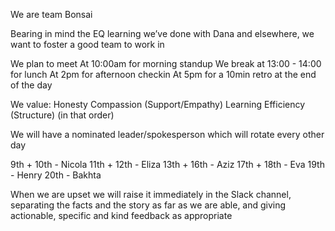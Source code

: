 We are team Bonsai

Bearing in mind the EQ learning we’ve done with Dana and elsewhere, we want to foster a good team to work in

We plan to meet
At 10:00am for morning standup
We break at 13:00 - 14:00 for lunch
At 2pm for afternoon checkin
At 5pm for a 10min retro at the end of the day

We value:
Honesty
Compassion (Support/Empathy)
Learning
Efficiency (Structure)
(in that order)

We will have a nominated leader/spokesperson which will rotate every other day

9th + 10th - Nicola
11th + 12th - Eliza
13th + 16th - Aziz
17th + 18th - Eva
19th - Henry
20th - Bakhta

When we are upset we will raise it immediately in the Slack channel, separating the facts and the story as far as we are able, and giving actionable, specific and kind feedback as appropriate